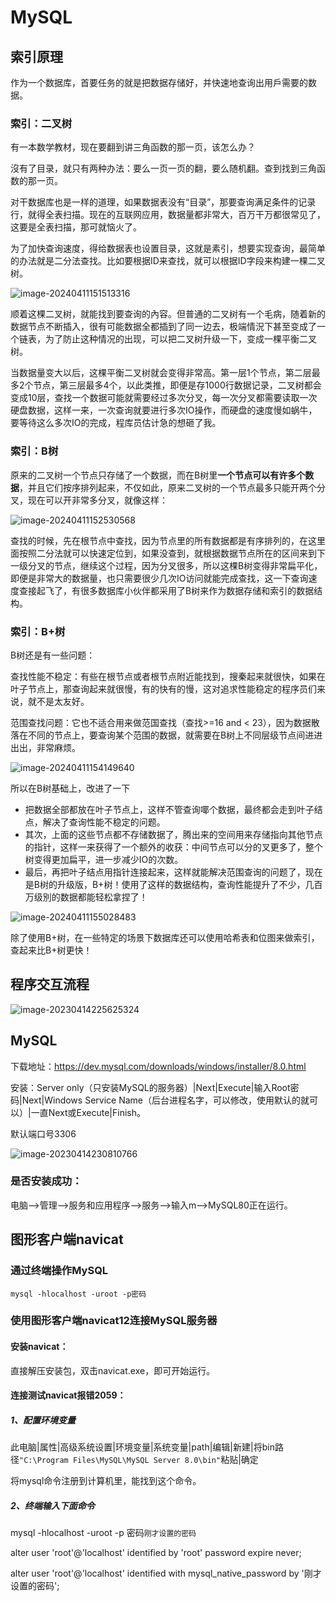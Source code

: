 # MySQL

## 索引原理

作为一个数据库，首要任务的就是把数据存储好，并快速地查询出用戶需要的数据。

### 索引：二叉树

有一本数学教材，现在要翻到讲三角函数的那一页，该怎么办？

沒有了目录，就只有两种办法：要么一页一页的翻，要么随机翻。查到找到三角函数的那一页。

对干数据库也是一样的道理，如果数据表没有“目录”，那要查询满足条件的记录行，就得全表扫描。现在的互联网应用，数据量都非常大，百万干万都很常见了，这要是全表扫描，那可就恼火了。

为了加快查询速度，得给数据表也设置目录，这就是素引，想要实现查询，最简单的办法就是二分法查找。比如要根据ID来查找，就可以根据ID字段来构建一棵二叉树。

![image-20240411151513316](assets/image-20240411151513316.png)

顺着这棵二叉树，就能找到要查询的內容。但普通的二叉树有一个毛病，随着新的数据节点不断插入，很有可能数据全都插到了同一边去，极端情況下甚至变成了一个链表，为了防止这种情况的出现，可以把二叉树升级一下，变成一棵平衡二叉树。

当数据量变大以后，这棵平衡二叉树就会变得非常高。第一层1个节点，第二层最多2个节点，第三层最多4个，以此类推，即便是存1000行数据记录，二叉树都会变成10层，查找一个数据可能就需要经过多次分叉，每一次分叉都需要读取一次硬盘数据，这样一来，一次查询就要进行多次IO操作，而硬盘的速度慢如蜗牛，要等待这么多次IO的完成，程库员估计急的想砸了我。

### 索引：B树

原来的二叉树一个节点只存储了一个数据，而在B树里**一个节点可以有许多个数据**，并且它们按序排列起来，不仅如此，原来二叉树的一个节点最多只能开两个分叉，现在可以开非常多分叉，就像这样：

![image-20240411152530568](assets/image-20240411152530568.png)

查找的时候，先在根节点中查找，因为节点里的所有数据都是有序排列的，在这里面按照二分法就可以快速定位到，如果没查到，就根据数据节点所在的区间来到下一级分叉的节点，继续这个过程，因为分叉很多，所以这棵B树变得非常扁平化，即便是非常大的数据量，也只需要很少几次IO访问就能完成查找，这一下查询速度查接起飞了，有很多数据库小伙伴都采用了B树来作为数据存储和索引的数据结构。

### 索引：B+树

B树还是有一些问题：

查找性能不稳定：有些在根节点或者根节点附近能找到，搜秦起来就很快，如果在叶子节点上，那查询起来就很慢，有的快有的慢，这对追求性能稳定的程序员们来说，就不是太友好。

范围查找问题：它也不适合用来做范国查找（查找>=16 and < 23），因为数据散落在不同的节点上，要查询某个范围的数据，就需要在B树上不同层级节点间进进出出，非常麻烦。

![image-20240411154149640](assets/image-20240411154149640.png)

所以在B树基础上，改进了一下

- 把数据全部都放在叶子节点上，这样不管查询㖿个数据，最终都会走到叶子结点，解决了查询性能不稳定的问题。
- 其次，上面的这些节点都不存储数据了，腾出来的空间用来存储指向其他节点的指针，这样一来获得了一个额外的收获：中间节点可以分的叉更多了，整个树变得更加扁平，进一步减少IO的次数。
- 最后，再把叶子结点用指针连接起来，这样就能解决范围查询的问题了，现在是B树的升级版，B+树！使用了这样的数据结构，查询性能提升了不少，几百万级別的数据都能轻松拿捏了！

![image-20240411155028483](assets/image-20240411155028483.png)

除了使用B+树，在一些特定的场景下数据库还可以使用哈希表和位图来做索引，查起来比B+树更快！

## 程序交互流程

![image-20230414225625324](assets/image-20230414225625324.png)

## MySQL

下载地址：https://dev.mysql.com/downloads/windows/installer/8.0.html

安装：Server only（只安装MySQL的服务器）|Next|Execute|输入Root密码|Next|Windows Service Name（后台进程名字，可以修改，使用默认的就可以）|一直Next或Execute|Finish。

默认端口号3306

![image-20230414230810766](assets/image-20230414230810766.png)

### 是否安装成功：

电脑-->管理-->服务和应用程序-->服务-->输入m-->MySQL80正在运行。

## 图形客户端navicat

### 通过终端操作MySQL

`mysql -hlocalhost -uroot -p密码`

### 使用图形客户端navicat12连接MySQL服务器

#### 安装navicat：

直接解压安装包，双击navicat.exe，即可开始运行。

#### 连接测试navicat报错2059：

##### 1、配置环境变量

此电脑|属性|高级系统设置|环境变量|系统变量|path|编辑|新建|将bin路径`"C:\Program Files\MySQL\MySQL Server 8.0\bin"`粘贴|确定

将mysql命令注册到计算机里，能找到这个命令。

##### 2、终端输入下面命令

mysql -hlocalhost -uroot -p 密码`刚才设置的密码`

alter user 'root'@'localhost' identified by 'root' password expire never;

alter user 'root'@'localhost' identified with mysql_native_password by '刚才设置的密码';